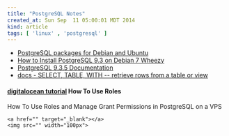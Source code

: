 ```yaml
---
title: "PostgreSQL Notes"
created_at: Sun Sep  11 05:00:01 MDT 2014
kind: article
tags: [ 'linux' , 'postgresql' ]
---
```


* [PostgreSQL packages for Debian and Ubuntu](https://wiki.postgresql.org/wiki/Apt)
* [How to Install PostgreSQL 9.3 on Debian 7 Wheezy](http://www.pontikis.net/blog/postgresql-9-debian-7-wheezy)
* [PostgreSQL 9.3.5 Documentation](http://www.postgresql.org/docs/9.3/static/index.html)
* <a href="http://www.postgresql.org/docs/9.3/static/sql-select.html" target="_blank">docs - SELECT, TABLE, WITH -- retrieve rows from a table or view</a>



#### [digitalocean tutorial](https://www.digitalocean.com/community/tutorials/how-to-use-roles-and-manage-grant-permissions-in-postgresql-on-a-vps--2) How To Use Roles

How To Use Roles and Manage Grant Permissions in PostgreSQL on a VPS

~~~~~~~~~~~~~~~~
<a href="" target="_blank"></a>
<img src="" width="100px">
~~~~~~~~~~~~~~~~

